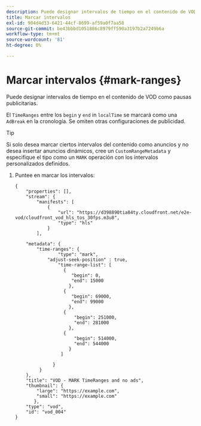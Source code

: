 ```yaml
---
description: Puede designar intervalos de tiempo en el contenido de VOD como pausas publicitarias.
title: Marcar intervalos
exl-id: 904d4d33-6421-44cf-8699-af59a0f7aa58
source-git-commit: be43bbbd1051886c8979ff590a3197b2a7249b6a
workflow-type: tm+mt
source-wordcount: '81'
ht-degree: 0%

---
```


# Marcar intervalos {#mark-ranges}

Puede designar intervalos de tiempo en el contenido de VOD como pausas publicitarias.

El `TimeRanges` entre los `begin` y `end` in `localTime` se marcará como una `AdBreak` en la cronología. Se omiten otras configuraciones de publicidad.

>[!TIP]
>
>Si solo desea marcar ciertos intervalos del contenido como anuncios y no desea insertar anuncios dinámicos, cree un `CustomRangeMetadata` y especifique el tipo como un `MARK` operación con los intervalos personalizados definidos.

1. Puntee en marcar los intervalos:

   ```
   {   
       "properties": [],
       "stream": {
           "manifests": [
               {
                   "url": "https://d398890tia84ty.cloudfront.net/e2e-vod/cloudfront_vod_hls_tos_30fps.m3u8",
                   "type": "hls"
               }
           ],
   
       "metadata": {
           "time-ranges": {
                   "type": "mark",
               "adjust-seek-position" : true,   
                   "time-range-list": [
                     {
                        "begin": 0,
                        "end": 15000
                       },
                     {
                        "begin": 69000,
                        "end": 99000
                       },
                     {
                         "begin": 251000,
                         "end": 281000
                       },
                     {
                         "begin": 514000,
                         "end": 544000
                       }
                    ]
   
                 }
            }           
       },   
       "title": "VOD - MARK TimeRanges and no ads",
       "thumbnail": {
           "large": "https://example.com",
           "small": "https://example.com"
          },
       "type": "vod",
       "id": "vod_004"
   }
   ```

